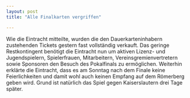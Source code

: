 ```yaml
---
layout: post
title: "Alle Finalkarten vergriffen"

---
```


Wie die Eintracht mitteilte, wurden die den Dauerkarteninhabern zustehenden Tickets gestern fast vollständig verkauft. Das geringe Restkontingent benötigt die Eintracht nun um aktiven Lizenz- und Jugendspielern, Spielerfrauen, Mitarbeitern, Vereinsgremienvertretern sowie Sponsoren den Besuch des Pokalfinals zu ermöglichen. Weiterhin erklärte die Eintracht, dass es am Sonntag nach dem Finale keine Feierlichkeiten und damit wohl auch keinen Empfang auf dem Römerberg geben wird. Grund ist natürlich das Spiel gegen Kaiserslautern drei Tage später.


